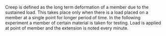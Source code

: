 Creep is defined as the long term deformation of a member due to the sustained load. This takes place only when there is a load placed on a member at a single point for longer period of time. In the following experiment a member of certain material is taken for testing. Load is applied at point of member and the extension is noted every minute.



